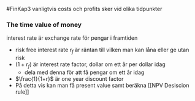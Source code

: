 #FinKap3
vanligtvis costs och profits sker vid olika tidpunkter
### The time value of money
interest rate är exchange rate för pengar i framtiden
- risk free interest rate $r_f$ är räntan till vilken man kan låna eller ge utan risk
- $(1+r_f)$ är interest rate factor, dollar om ett år per dollar idag
	- dela med denna för att få pengar om ett år idag
- $\frac{1}{1+r}$ är one year discount factor
- På detta vis kan man få present value samt beräkna [[NPV Desiscion rule]]
